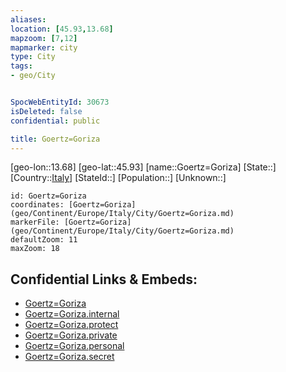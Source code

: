 ```yaml
---
aliases: 
location: [45.93,13.68]
mapzoom: [7,12] 
mapmarker: city 
type: City
tags:
- geo/City


SpocWebEntityId: 30673
isDeleted: false
confidential: public

title: Goertz=Goriza
---
```

[geo-lon::13.68]
[geo-lat::45.93]
[name::Goertz=Goriza]
[State::]
[Country::[Italy](geo/Continent/Europe/Italy.md)]
[StateId::]
[Population::]
[Unknown::]


```leaflet
id: Goertz=Goriza
coordinates: [Goertz=Goriza](geo/Continent/Europe/Italy/City/Goertz=Goriza.md)
markerFile: [Goertz=Goriza](geo/Continent/Europe/Italy/City/Goertz=Goriza.md)
defaultZoom: 11 
maxZoom: 18
```


## Confidential Links & Embeds: 
- [Goertz=Goriza](../../../../../../_public/geo/Continent/Europe/Italy/City/Goertz=Goriza.md) 
- [Goertz=Goriza.internal](../../../../../../_internal/geo/Continent/Europe/Italy/City/Goertz=Goriza.internal.md) 
- [Goertz=Goriza.protect](../../../../../../_protect/geo/Continent/Europe/Italy/City/Goertz=Goriza.protect.md) 
- [Goertz=Goriza.private](../../../../../../_private/geo/Continent/Europe/Italy/City/Goertz=Goriza.private.md) 
- [Goertz=Goriza.personal](../../../../../../_personal/geo/Continent/Europe/Italy/City/Goertz=Goriza.personal.md) 
- [Goertz=Goriza.secret](../../../../../../_secret/geo/Continent/Europe/Italy/City/Goertz=Goriza.secret.md) 
